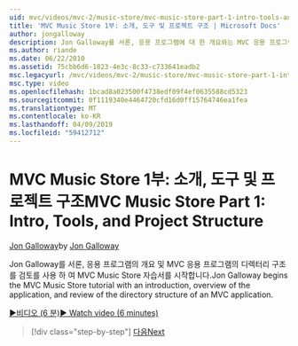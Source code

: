 ```yaml
---
uid: mvc/videos/mvc-2/music-store/mvc-music-store-part-1-intro-tools-and-project-structure
title: 'MVC Music Store 1부: 소개, 도구 및 프로젝트 구조 | Microsoft Docs'
author: jongalloway
description: Jon Galloway를 서론, 응용 프로그램에 대 한 개요와는 MVC 응용 프로그램의 디렉터리 구조를 검토를 사용 하 여 MVC Music Store 자습서를 시작 하는 중...
ms.author: riande
ms.date: 06/22/2010
ms.assetid: 75cbb6d6-1823-4e3c-8c33-c733641eadb2
msc.legacyurl: /mvc/videos/mvc-2/music-store/mvc-music-store-part-1-intro-tools-and-project-structure
msc.type: video
ms.openlocfilehash: 1bcad8a023500f4738edf09f4ef0635588cd5323
ms.sourcegitcommit: 0f1119340e4464720cfd16d0ff15764746ea1fea
ms.translationtype: MT
ms.contentlocale: ko-KR
ms.lasthandoff: 04/09/2019
ms.locfileid: "59412712"
---
```

# <a name="mvc-music-store-part-1-intro-tools-and-project-structure"></a><span data-ttu-id="533fc-103">MVC Music Store 1부: 소개, 도구 및 프로젝트 구조</span><span class="sxs-lookup"><span data-stu-id="533fc-103">MVC Music Store Part 1: Intro, Tools, and Project Structure</span></span>

<span data-ttu-id="533fc-104">[Jon Galloway](https://github.com/jongalloway)</span><span class="sxs-lookup"><span data-stu-id="533fc-104">by [Jon Galloway](https://github.com/jongalloway)</span></span>

<span data-ttu-id="533fc-105">Jon Galloway를 서론, 응용 프로그램의 개요 및 MVC 응용 프로그램의 디렉터리 구조를 검토를 사용 하 여 MVC Music Store 자습서를 시작합니다.</span><span class="sxs-lookup"><span data-stu-id="533fc-105">Jon Galloway begins the MVC Music Store tutorial with an introduction, overview of the application, and review of the directory structure of an MVC application.</span></span>

[<span data-ttu-id="533fc-106">&#9654;비디오 (6 분)</span><span class="sxs-lookup"><span data-stu-id="533fc-106">&#9654; Watch video (6 minutes)</span></span>](https://channel9.msdn.com/Blogs/ASP-NET-Site-Videos/mvc-music-store-part-1-intro-tools-and-project-structure)

> [!div class="step-by-step"]
> [<span data-ttu-id="533fc-107">다음</span><span class="sxs-lookup"><span data-stu-id="533fc-107">Next</span></span>](mvc-music-store-part-2-controllers.md)

